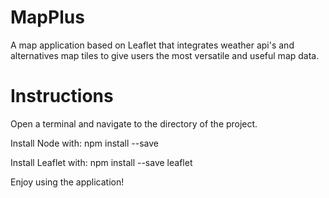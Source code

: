 # MapPlus
A map application based on Leaflet that integrates weather api's and alternatives map tiles to give users the most versatile and useful map data.

# Instructions
Open a terminal and navigate to the directory of the project.

Install Node with:
  npm install --save
  
Install Leaflet with:
  npm install --save leaflet
  
Enjoy using the application!
